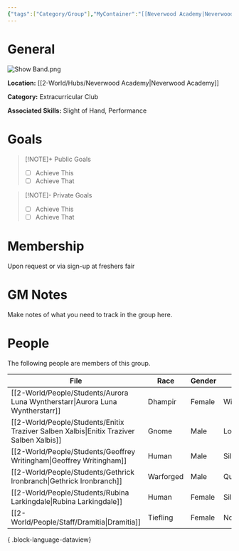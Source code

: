 ```yaml
---
{"tags":["Category/Group"],"MyContainer":"[[Neverwood Academy|Neverwood Academy]]","MyCategory":"Extracurricular Club","image":"Show Band.png","obsidianUIMode":"preview","leaders":null,"staff":null,"members":null,"initiates":null,"primary_contact":null,"Skill1":"Slight of Hand","Skill2":"Performance","dg-publish":true,"dg-path":"World/Groups/Extracurricular Club/Neverwood Show Band Association.md","permalink":"/world/groups/extracurricular-club/neverwood-show-band-association/","dgPassFrontmatter":true,"updated":"2025-10-04T00:47:54.000+01:00"}
---
```



# General

![Show Band.png](/img/user/z_Assets/Extracurriculars/Show%20Band.png)

**Location:** [[2-World/Hubs/Neverwood Academy\|Neverwood Academy]]

**Category:** Extracurricular Club

**Associated Skills:** Slight of Hand, Performance

# Goals

> [!NOTE]+ Public Goals
> - [ ] Achieve This
> - [ ] Achieve That

> [!NOTE]- Private Goals
> - [ ] Achieve This
> - [ ] Achieve That

# Membership
Upon request or via sign-up at freshers fair

# GM Notes

Make notes of what you need to track in the group here. 


# People

The following people are members of this group.  


| File                                                                                        | Race      | Gender | College     |
| ------------------------------------------------------------------------------------------- | --------- | ------ | ----------- |
| [[2-World/People/Students/Aurora Luna Wyntherstarr\|Aurora Luna Wyntherstarr]]           | Dhampir   | Female | Witherbloom |
| [[2-World/People/Students/Enitix Traziver Salben Xalbis\|Enitix Traziver Salben Xalbis]] | Gnome     | Male   | Lorehold    |
| [[2-World/People/Students/Geoffrey Writingham\|Geoffrey Writingham]]                     | Human     | Male   | Silverquill |
| [[2-World/People/Students/Gethrick Ironbranch\|Gethrick Ironbranch]]                     | Warforged | Male   | Quandrix    |
| [[2-World/People/Students/Rubina Larkingdale\|Rubina Larkingdale]]                       | Human     | Female | Silverquill |
| [[2-World/People/Staff/Dramitia\|Dramitia]]                                              | Tiefling  | Female | None        |

{ .block-language-dataview}
